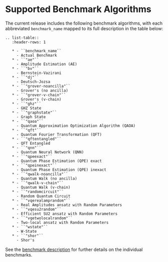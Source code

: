 # Supported Benchmark Algorithms

The current release includes the following benchmark algorithms, with each abbreviated `benchmark_name` mapped to its full description in the table below:

```{eval-rst}
.. list-table::
   :header-rows: 1

   * - ``benchmark_name``
     - Actual Benchmark
   * - ``"ae"``
     - Amplitude Estimation (AE)
   * - ``"bv"``
     - Bernstein-Vazirani
   * - ``"dj"``
     - Deutsch-Jozsa
   * - ``"grover-noancilla"``
     - Grover's (no ancilla)
   * - ``"grover-v-chain"``
     - Grover's (v-chain)
   * - ``"ghz"``
     - GHZ State
   * - ``"graphstate"``
     - Graph State
   * - ``"qaoa"``
     - Quantum Approximation Optimization Algorithm (QAOA)
   * - ``"qft"``
     - Quantum Fourier Transformation (QFT)
   * - ``"qftentangled"``
     - QFT Entangled
   * - ``"qnn"``
     - Quantum Neural Network (QNN)
   * - ``"qpeexact"``
     - Quantum Phase Estimation (QPE) exact
   * - ``"qpeinexact"``
     - Quantum Phase Estimation (QPE) inexact
   * - ``"qwalk-noancilla"``
     - Quantum Walk (no ancilla)
   * - ``"qwalk-v-chain"``
     - Quantum Walk (v-chain)
   * - ``"randomcircuit"``
     - Random Quantum Circuit
   * - ``"vqerealamprandom"``
     - Real Amplitudes ansatz with Random Parameters
   * - ``"vqesu2random"``
     - Efficient SU2 ansatz with Random Parameters
   * - ``"vqetwolocalrandom"``
     - Two-local ansatz with Random Parameters
   * - ``"wstate"``
     - W-State
   * - ``"shor"``
     - Shor's
```

See the [benchmark description](https://www.cda.cit.tum.de/mqtbench/benchmark_description) for further details on the individual benchmarks.

